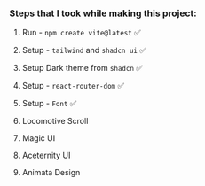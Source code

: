 ### Steps that I took while making this project:

1. Run - `npm create vite@latest` ✅
2. Setup - `tailwind` and `shadcn ui` ✅
3. Setup Dark theme from `shadcn` ✅
4. Setup - `react-router-dom`  ✅
5. Setup - `Font` ✅

6. Locomotive Scroll 
7. Magic UI
8. Aceternity UI
9. Animata Design



